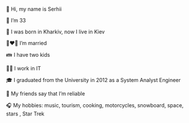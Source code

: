 👋 Hi, my name is Serhii

🧔 I’m 33

🎂 I was born in Kharkiv, now I live in Kiev

👩‍❤️‍👨 I’m married

👪 I have two kids

👨‍💻 I work in IT

🎓 I graduated from the University in 2012 as a System Analyst Engineer

🧱 My friends say that I’m reliable

🎧 My hobbies: music, tourism, cooking, motorcycles, snowboard, space, stars , Star Trek


<!---
LMSerhii/LMSerhii is a ✨ special ✨ repository because its `README.md` (this file) appears on your GitHub profile.
You can click the Preview link to take a look at your changes.
--->
